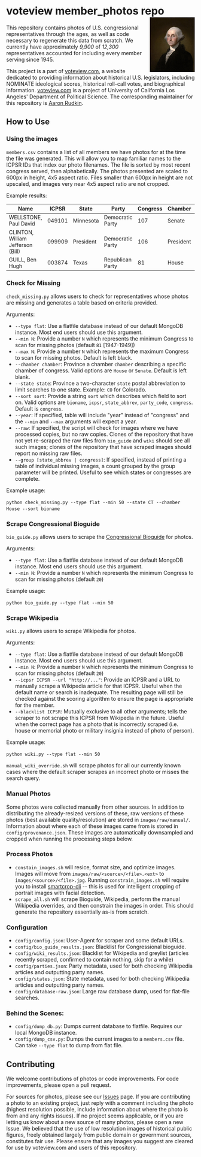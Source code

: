 # voteview member_photos repo <img src="resources/washington.jpg" align="right" />

This repository contains photos of U.S. congressional representatives through the ages, as well as code necessary to regenerate this data from scratch. We currently have approximately *9,900* of *12,300* representatives accounted for including every member serving since 1945.

This project is a part of [voteview.com](https://voteview.com), a website dedicated to providing information about historical U.S. legislators, including NOMINATE ideological scores, historical roll-call votes, and biographical information. [voteview.com](https://voteview.com) is a project of University of California Los Angeles' Department of Political Science. The corresponding maintainer for this repository is [Aaron Rudkin](https://github.com/aaronrudkin/).

## How to Use

### Using the images

`members.csv` contains a list of all members we have photos for at the time the file was generated. This will allow you to map familiar names to the ICPSR IDs that index our photo filenames. The file is sorted by most recent congress served, then alphabetically. The photos presented are scaled to 600px in height, 4x5 aspect ratio. Files smaller than 600px in height are not upscaled, and images very near 4x5 aspect ratio are not cropped.

Example results:

Name | ICPSR | State | Party | Congress | Chamber | Born | Died | Image | Source | Provenance
-----|-------|-------|-------|----------|---------|------|------|-------|--------|------------
WELLSTONE, Paul David | 049101 | Minnesota | Democratic Party | 107 | Senate | 1944 | 2002 | images/bio_guide/049101.jpg | bio_guide | 
CLINTON, William Jefferson (Bill) | 099909 | President | Democratic Party | 106 | President | 1946 | | images/wiki/099909.jpg | wiki | 
GUILL, Ben Hugh | 003874 | Texas | Republican Party | 81 | House | 1909 | 1994 | images/manual/003874.jpg | manual | [Representing Texas](https://books.google.com/books?id=-14gbMQftG0C)

### Check for Missing

`check_missing.py` allows users to check for representatives whose photos are missing and generates a table based on criteria provided.

Arguments:

* `--type flat`: Use a flatfile database instead of our default MongoDB instance. Most end users should use this argument.
* `--min N`: Provide a number `N` which represents the minimum Congress to scan for missing photos (default `81` [1947-1949])
* `--max N`: Provide a number `N` which represents the maximum Congress to scan for missing photos. Default is left black.
* `--chamber chamber`: Province a chamber `chamber` describing a specific chamber of congress. Valid options are `House` or `Senate`. Default is left blank.
* `--state state`: Province a two-character `state` postal abbreviation to limit searches to one state. Example: `CO` for Colorado.
* `--sort sort`: Provide a string `sort` which describes which field to sort on. Valid options are `bioname`, `icpsr`, `state_abbrev`, `party_code`, `congress`. Default is `congress`.
* `--year`: If specified, table will include "year" instead of "congress" and the `--min` and `--max` arguments will expect a year.
* `--raw`: If specified, the script will check for images where we have processed copies, but no raw copies. Clones of the repository that have not yet re-scraped the raw files from `bio_guide` and `wiki` should see all such images; clones of the repository that have scraped images should report no missing raw files.
* `--group [state_abbrev | congress]`: If specified, instead of printing a table of individual missing images, a count grouped by the group parameter will be printed. Useful to see which states or congresses are complete.

Example usage:

`python check_missing.py --type flat --min 50 --state CT --chamber House --sort bioname`

### Scrape Congressional Bioguide

`bio_guide.py` allows users to scrape the [Congressional Bioguide](http://bioguide.congress.gov/biosearch/biosearch.asp) for photos.

Arguments:

* `--type flat`: Use a flatfile database instead of our default MongoDB instance. Most end users should use this argument.
* `--min N`: Provide a number `N` which represents the minimum Congress to scan for missing photos (default `20`)

Example usage:

`python bio_guide.py --type flat --min 50`

### Scrape Wikipedia

`wiki.py` allows users to scrape Wikipedia for photos.

Arguments:

* `--type flat`: Use a flatfile database instead of our default MongoDB instance. Most end users should use this argument.
* `--min N`: Provide a number `N` which represents the minimum Congress to scan for missing photos (default `20`)
* `--icpsr ICPSR --url "http://..."`: Provide an ICPSR and a URL to manually scrape a Wikipedia article for that ICPSR. Useful when the default name or search is inadequate. The resulting page will still be checked against the scoring algorithm to ensure the page is appropriate for the member.
* `--blacklist ICPSR`: Mutually exclusive to all other arguments; tells the scraper to not scrape this ICPSR from Wikipedia in the future. Useful when the correct page has a photo that is incorrectly scraped (i.e. house or memorial photo or military insignia instead of photo of person).

Example usage:

`python wiki.py --type flat --min 50`

`manual_wiki_override.sh` will scrape photos for all our currently known cases where the default scraper scrapes an incorrect photo or misses the search query.

### Manual Photos

Some photos were collected manually from other sources. In addition to distributing the already-resized versions of these, raw versions of these photos (best available quality/resolution) are stored in `images/raw/manual/`. Information about where each of these images came from is stored in `config/provenance.json`. These images are automatically downsampled and cropped when running the processing steps below.

### Process Photos

* `constain_images.sh` will resice, format size, and optimize images. Images will move from `images/raw/<source>/<file>.<ext>` to `images/<source>/<file>.jpg`. Running `constrain_images.sh` will require you to install [smartcrop-cli](https://github.com/jwagner/smartcrop-cli) -- this is used for intelligent cropping of portrait images with facial detection.
* `scrape_all.sh` will scrape Bioguide, Wikipedia, perform the manual Wikipedia overrides, and then constrain the images in order. This should generate the repository essentially as-is from scratch.

### Configuration

* `config/config.json`: User-Agent for scraper and some default URLs.
* `config/bio_guide_results.json`: Blacklist for Congressional bioguide.
* `config/wiki_results.json`: Blacklist for Wikipedia and greylist (articles recently scraped, confirmed to contain nothing, skip for a while)
* `config/parties.json`: Party metadata, used for both checking Wikipedia articles and outputting party names.
* `config/states.json`: State metadata, used for both checking Wikipedia articles and outputting party names.
* `config/database-raw.json`: Large raw database dump, used for flat-file searches.

### Behind the Scenes:

* `config/dump_db.py`: Dumps current database to flatfile. Requires our local MongoDB instance.
* `config/dump_csv.py`: Dumps the current images to a `members.csv` file. Can take `--type flat` to dump from flat file.

## Contributing

We welcome contributions of photos or code improvements. For code improvements, please open a pull request.

For sources for photos, please see our [Issues](https://github.com/voteview/member_photos/issues) page. If you are contributing a photo to an existing project, just reply with a comment including the photo (highest resolution possible, include information about where the photo is from and any rights issues). If no project seems applicable, or if you are letting us know about a new source of many photos, please open a new Issue. We believed that the use of low resolution images of historical public figures, freely obtained largely from public domain or government sources, constitutes fair use. Please ensure that any images you suggest are cleared for use by voteview.com and users of this repository.
